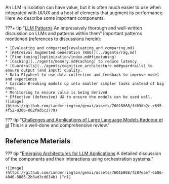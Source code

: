 
An LLM in isolation can have value, but it is often much easier to use when integrated with UI/UX and a host of elements that augment its performance. Here we describe some important components. 

???+ tip "[LLM Patterns](https://eugeneyan.com/writing/llm-patterns/) An impressively thorough and well-written discussion on LLMs and patterns within them"
    Important patterns mentioned (references to discussions herein):

    
    * [Evaluating and comparing](evaluating_and_comparing.md)
    * [Retreival Augmented Generation (RAG)](../agents/rag.md)
    * [Fine tuning](optimization/index.md#finetuning)
    * [Caching](../agents/memory.md#caching) to reduce latency.
    * [Guardrails](../agents/cognitive_architecture.md#guardrails) to ensure output (and input) quality.
    * Data Flywheel to use data collection and feedback to improve model and experience
    * Cascade Breaking models up into smaller simpler tasks instead of big ones.
    * Monitoring to ensure value is being derived
    * Effective (defensive) UX to ensure the models can be used well.
    ![image](https://github.com/ianderrington/genai/assets/76016868/fd03db2c-c695-4f52-8306-062fad5c3779)
    

??? tip "[Challenges and Applications of Large Language Models Kaddour et al](https://arxiv.org/pdf/2307.10169.pdf) This is a well-done and comprehensive review."

## Reference Materials

??? tip "[Emerging Architectures for LLM Applications](https://a16z.com/2023/06/20/emerging-architectures-for-llm-applications/) A detailed discussion of the components and their interactions using orchestration systems."

    ![image](https://github.com/ianderrington/genai/assets/76016868/f287eaef-6b86-4846-8885-2b3ad3cd614b) [^n1]